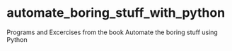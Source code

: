 # automate_boring_stuff_with_python
Programs and Excercises from the book Automate the boring stuff using Python
